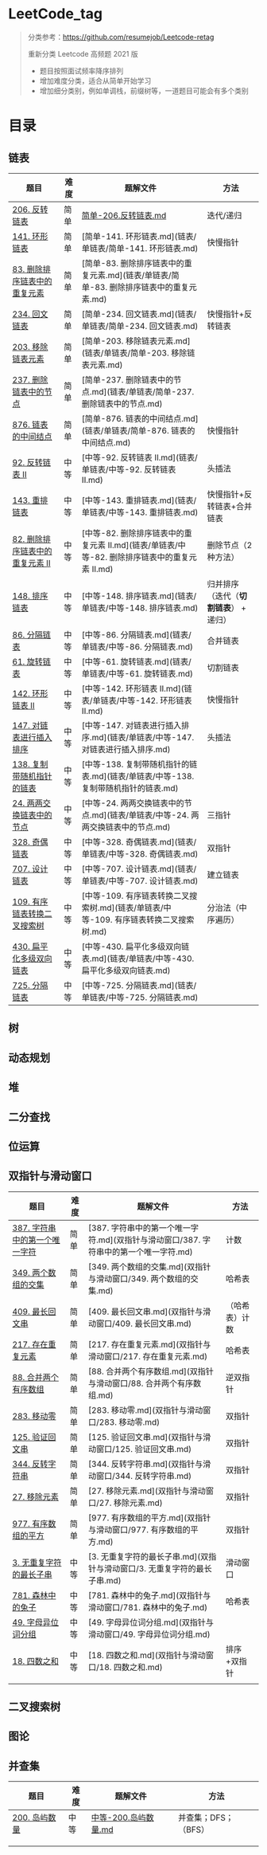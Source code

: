# LeetCode_tag

> 分类参考：https://github.com/resumejob/Leetcode-retag
>
> 重新分类 Leetcode 高频题 2021 版
>
> - 题目按照面试频率降序排列
> - 增加难度分类，适合从简单开始学习
> - 增加细分类别，例如单调栈，前缀树等，一道题目可能会有多个类别

# 目录



## 链表

| 题目                                                         | 难度 | 题解文件                                                     | 方法                                    |
| ------------------------------------------------------------ | ---- | ------------------------------------------------------------ | --------------------------------------- |
| [206. 反转链表](https://leetcode-cn.com/problems/reverse-linked-list/) | 简单 | [简单-206.反转链表.md](链表/单链表/简单-206.反转链表.md)     | 迭代/递归                               |
| [141. 环形链表](https://leetcode-cn.com/problems/linked-list-cycle/) | 简单 | [简单-141. 环形链表.md](链表/单链表/简单-141. 环形链表.md)   | 快慢指针                                |
| [83. 删除排序链表中的重复元素](https://leetcode-cn.com/problems/remove-duplicates-from-sorted-list/) | 简单 | [简单-83. 删除排序链表中的重复元素.md](链表/单链表/简单-83. 删除排序链表中的重复元素.md) |                                         |
| [234. 回文链表](https://leetcode-cn.com/problems/palindrome-linked-list/) | 简单 | [简单-234. 回文链表.md](链表/单链表/简单-234. 回文链表.md)   | 快慢指针+反转链表                       |
| [203. 移除链表元素](https://leetcode-cn.com/problems/remove-linked-list-elements/) | 简单 | [简单-203. 移除链表元素.md](链表/单链表/简单-203. 移除链表元素.md) |                                         |
| [237. 删除链表中的节点](https://leetcode-cn.com/problems/delete-node-in-a-linked-list/) | 简单 | [简单-237. 删除链表中的节点.md](链表/单链表/简单-237. 删除链表中的节点.md) |                                         |
| [876. 链表的中间结点](https://leetcode-cn.com/problems/middle-of-the-linked-list/) | 简单 | [简单-876. 链表的中间结点.md](链表/单链表/简单-876. 链表的中间结点.md) | 快慢指针                                |
| [92. 反转链表 II](https://leetcode-cn.com/problems/reverse-linked-list-ii/) | 中等 | [中等-92. 反转链表 II.md](链表/单链表/中等-92. 反转链表 II.md) | 头插法                                  |
| [143. 重排链表](https://leetcode-cn.com/problems/reorder-list/) | 中等 | [中等-143. 重排链表.md](链表/单链表/中等-143. 重排链表.md)   | 快慢指针+反转链表+合并链表              |
| [82. 删除排序链表中的重复元素 II](https://leetcode-cn.com/problems/remove-duplicates-from-sorted-list-ii/) | 中等 | [中等-82. 删除排序链表中的重复元素 II.md](链表/单链表/中等-82. 删除排序链表中的重复元素 II.md) | 删除节点（2种方法）                     |
| [148. 排序链表](https://leetcode-cn.com/problems/sort-list/) | 中等 | [中等-148. 排序链表.md](链表/单链表/中等-148. 排序链表.md)   | 归并排序（迭代（**切割链表**） + 递归） |
| [86. 分隔链表](https://leetcode-cn.com/problems/partition-list/) | 中等 | [中等-86. 分隔链表.md](链表/单链表/中等-86. 分隔链表.md)     | 合并链表                                |
| [61. 旋转链表](https://leetcode-cn.com/problems/rotate-list/) | 中等 | [中等-61. 旋转链表.md](链表/单链表/中等-61. 旋转链表.md)     | 切割链表                                |
| [142. 环形链表 II](https://leetcode-cn.com/problems/linked-list-cycle-ii/) | 中等 | [中等-142. 环形链表 II.md](链表/单链表/中等-142. 环形链表 II.md) | 快慢指针                                |
| [147. 对链表进行插入排序](https://leetcode-cn.com/problems/insertion-sort-list/) | 中等 | [中等-147. 对链表进行插入排序.md](链表/单链表/中等-147. 对链表进行插入排序.md) | 头插法                                  |
| [138. 复制带随机指针的链表](https://leetcode-cn.com/problems/copy-list-with-random-pointer/) | 中等 | [中等-138. 复制带随机指针的链表.md](链表/单链表/中等-138. 复制带随机指针的链表.md) |                                         |
| [24. 两两交换链表中的节点](https://leetcode-cn.com/problems/swap-nodes-in-pairs/) | 中等 | [中等-24. 两两交换链表中的节点.md](链表/单链表/中等-24. 两两交换链表中的节点.md) | 三指针                                  |
| [328. 奇偶链表](https://leetcode-cn.com/problems/odd-even-linked-list/) | 中等 | [中等-328. 奇偶链表.md](链表/单链表/中等-328. 奇偶链表.md)   | 双指针                                  |
| [707. 设计链表](https://leetcode-cn.com/problems/design-linked-list/) | 中等 | [中等-707. 设计链表.md](链表/单链表/中等-707. 设计链表.md)   | 建立链表                                |
| [109. 有序链表转换二叉搜索树](https://leetcode-cn.com/problems/convert-sorted-list-to-binary-search-tree/) | 中等 | [中等-109. 有序链表转换二叉搜索树.md](链表/单链表/中等-109. 有序链表转换二叉搜索树.md) | 分治法（中序遍历）                      |
| [430. 扁平化多级双向链表](https://leetcode-cn.com/problems/flatten-a-multilevel-doubly-linked-list/) | 中等 | [中等-430. 扁平化多级双向链表.md](链表/单链表/中等-430. 扁平化多级双向链表.md) |                                         |
| [725. 分隔链表](https://leetcode-cn.com/problems/split-linked-list-in-parts/) | 中等 | [中等-725. 分隔链表.md](链表/单链表/中等-725. 分隔链表.md)   |                                         |



## 树



## 动态规划



## 堆



## 二分查找



## 位运算



## 双指针与滑动窗口

| 题目                                                         | 难度 | 题解文件                                                     | 方法           |
| ------------------------------------------------------------ | ---- | ------------------------------------------------------------ | -------------- |
| [387. 字符串中的第一个唯一字符](https://leetcode-cn.com/problems/first-unique-character-in-a-string/) | 简单 | [387. 字符串中的第一个唯一字符.md](双指针与滑动窗口/387. 字符串中的第一个唯一字符.md) | 计数           |
| [349. 两个数组的交集](https://leetcode-cn.com/problems/intersection-of-two-arrays/) | 简单 | [349. 两个数组的交集.md](双指针与滑动窗口/349. 两个数组的交集.md) | 哈希表         |
| [409. 最长回文串](https://leetcode-cn.com/problems/longest-palindrome/) | 简单 | [409. 最长回文串.md](双指针与滑动窗口/409. 最长回文串.md)    | （哈希表）计数 |
| [217. 存在重复元素](https://leetcode-cn.com/problems/contains-duplicate/) | 简单 | [217. 存在重复元素.md](双指针与滑动窗口/217. 存在重复元素.md) | 哈希表         |
| [88. 合并两个有序数组](https://leetcode-cn.com/problems/merge-sorted-array/) | 简单 | [88. 合并两个有序数组.md](双指针与滑动窗口/88. 合并两个有序数组.md) | 逆双指针       |
| [283. 移动零](https://leetcode-cn.com/problems/move-zeroes/) | 简单 | [283. 移动零.md](双指针与滑动窗口/283. 移动零.md)            | 双指针         |
| [125. 验证回文串](https://leetcode-cn.com/problems/valid-palindrome/) | 简单 | [125. 验证回文串.md](双指针与滑动窗口/125. 验证回文串.md)    | 双指针         |
| [344. 反转字符串](https://leetcode-cn.com/problems/reverse-string/) | 简单 | [344. 反转字符串.md](双指针与滑动窗口/344. 反转字符串.md)    | 双指针         |
| [27. 移除元素](https://leetcode-cn.com/problems/remove-element/) | 简单 | [27. 移除元素.md](双指针与滑动窗口/27. 移除元素.md)          | 双指针         |
| [977. 有序数组的平方](https://leetcode-cn.com/problems/squares-of-a-sorted-array/) | 简单 | [977. 有序数组的平方.md](双指针与滑动窗口/977. 有序数组的平方.md) | 双指针         |
| [3. 无重复字符的最长子串](https://leetcode-cn.com/problems/longest-substring-without-repeating-characters/) | 中等 | [3. 无重复字符的最长子串.md](双指针与滑动窗口/3. 无重复字符的最长子串.md) | 滑动窗口       |
| [781. 森林中的兔子](https://leetcode-cn.com/problems/rabbits-in-forest/) | 中等 | [781. 森林中的兔子.md](双指针与滑动窗口/781. 森林中的兔子.md) | 哈希表         |
| [49. 字母异位词分组](https://leetcode-cn.com/problems/group-anagrams/) | 中等 | [49. 字母异位词分组.md](双指针与滑动窗口/49. 字母异位词分组.md) |                |
| [18. 四数之和](https://leetcode-cn.com/problems/4sum/)       | 中等 | [18. 四数之和.md](双指针与滑动窗口/18. 四数之和.md)          | 排序+双指针    |
|                                                              |      |                                                              |                |



## 二叉搜索树



## 图论



## 并查集

| 题目                                                         | 难度 | 题解文件                                            | 方法                 |
| ------------------------------------------------------------ | ---- | --------------------------------------------------- | -------------------- |
| [200. 岛屿数量](https://leetcode-cn.com/problems/number-of-islands/) | 中等 | [中等-200.岛屿数量.md](并查集/中等-200.岛屿数量.md) | 并查集；DFS；（BFS） |
|                                                              |      |                                                     |                      |
|                                                              |      |                                                     |                      |
|                                                              |      |                                                     |                      |

